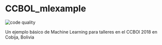 # CCBOL_mlexample


![code quality](https://www.code-inspector.com/project/22548/score/svg)


Un ejemplo básico de Machine Learning para talleres en el CCBOl 2018 en Cobija, Bolivia
